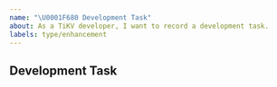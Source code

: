```yaml
---
name: "\U0001F680 Development Task"
about: As a TiKV developer, I want to record a development task.
labels: type/enhancement
---
```


## Development Task
